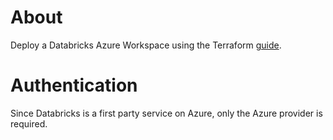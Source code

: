 # About

Deploy a Databricks Azure Workspace using the Terraform [guide](https://registry.terraform.io/providers/databricks/databricks/latest/docs/guides/azure-workspace).

# Authentication

Since Databricks is a first party service on Azure, only the Azure provider is required.